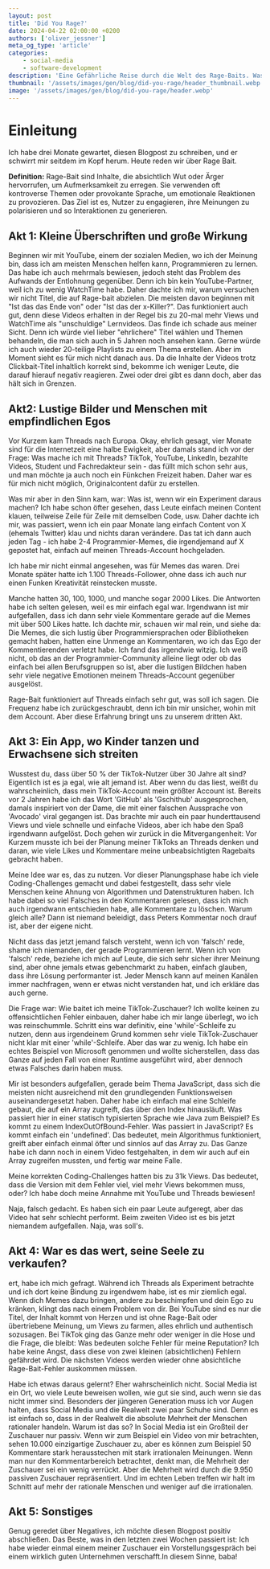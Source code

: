 ```yaml
---
layout: post
title: 'Did You Rage?'
date: 2024-04-22 02:00:00 +0200
authors: ['oliver_jessner']
meta_og_type: 'article'
categories:
    - social-media
    - software-development
description: 'Eine Gefährliche Reise durch die Welt des Rage-Baits. Was ich in den letzten Monaten gelernt habe und wie ich damit umgehe.'
thumbnail: '/assets/images/gen/blog/did-you-rage/header_thumbnail.webp'
image: '/assets/images/gen/blog/did-you-rage/header.webp'
---
```


# Einleitung

Ich habe drei Monate gewartet, diesen Blogpost zu schreiben, und er schwirrt mir seitdem im Kopf herum. Heute reden wir über Rage Bait.

**Definition:**
Rage-Bait sind Inhalte, die absichtlich Wut oder Ärger hervorrufen, um Aufmerksamkeit zu erregen. Sie verwenden oft kontroverse Themen oder provokante Sprache, um emotionale Reaktionen zu provozieren. Das Ziel ist es, Nutzer zu engagieren, ihre Meinungen zu polarisieren und so Interaktionen zu generieren.

## Akt 1: Kleine Überschriften und große Wirkung

Beginnen wir mit YouTube, einem der sozialen Medien, wo ich der Meinung bin, dass ich am meisten Menschen helfen kann, Programmieren zu lernen. Das habe ich auch mehrmals bewiesen, jedoch steht das Problem des Aufwands der Entlohnung gegenüber. Denn ich bin kein YouTube-Partner, weil ich zu wenig WatchTime habe. Daher dachte ich mir, warum versuchen wir nicht Titel, die auf Rage-bait abzielen. Die meisten davon beginnen mit "Ist das das Ende von" oder "Ist das der x-Killer?". Das funktioniert auch gut, denn diese Videos erhalten in der Regel bis zu 20-mal mehr Views und WatchTime als "unschuldige" Lernvideos. Das finde ich schade aus meiner Sicht. Denn ich würde viel lieber "ehrlichere" Titel wählen und Themen behandeln, die man sich auch in 5 Jahren noch ansehen kann. Gerne würde ich auch wieder 20-teilige Playlists zu einem Thema erstellen. Aber im Moment sieht es für mich nicht danach aus. Da die Inhalte der Videos trotz Clickbait-Titel inhaltlich korrekt sind, bekomme ich weniger Leute, die darauf hierauf negativ reagieren.
Zwei oder drei gibt es dann doch, aber das hält sich in Grenzen.

## Akt2: Lustige Bilder und Menschen mit empfindlichen Egos

Vor Kurzem kam Threads nach Europa. Okay, ehrlich gesagt, vier Monate sind für die Internetzeit eine halbe Ewigkeit, aber damals stand ich vor der Frage: Was mache ich mit Threads? TikTok, YouTube, LinkedIn, bezahlte Videos, Student und Fachredakteur sein - das füllt mich schon sehr aus, und man möchte ja auch noch ein Fünkchen Freizeit haben. Daher war es für mich nicht möglich, Originalcontent dafür zu erstellen.

Was mir aber in den Sinn kam, war: Was ist, wenn wir ein Experiment daraus machen? Ich habe schon öfter gesehen, dass Leute einfach meinen Content klauen, teilweise Zeile für Zeile mit demselben Code, usw. Daher dachte ich mir, was passiert, wenn ich ein paar Monate lang einfach Content von X (ehemals Twitter) klau und nichts daran verändere. Das tat ich dann auch jeden Tag - ich habe 2-4 Programmier-Memes, die irgendjemand auf X gepostet hat, einfach auf meinen Threads-Account hochgeladen.

Ich habe mir nicht einmal angesehen, was für Memes das waren. Drei Monate später hatte ich 1.100 Threads-Follower, ohne dass ich auch nur einen Funken Kreativität reinstecken musste.

Manche hatten 30, 100, 1000, und manche sogar 2000 Likes. Die Antworten habe ich selten gelesen, weil es mir einfach egal war. Irgendwann ist mir aufgefallen, dass ich dann sehr viele Kommentare gerade auf die Memes mit über 500 Likes hatte. Ich dachte mir, schauen wir mal rein, und siehe da: Die Memes, die sich lustig über Programmiersprachen oder Bibliotheken gemacht haben, hatten eine Unmenge an Kommentaren, wo ich das Ego der Kommentierenden verletzt habe. Ich fand das irgendwie witzig. Ich weiß nicht, ob das an der Programmier-Community alleine liegt oder ob das einfach bei allen Berufsgruppen so ist, aber die lustigen Bildchen haben sehr viele negative Emotionen meinem Threads-Account gegenüber ausgelöst.

Rage-Bait funktioniert auf Threads einfach sehr gut, was soll ich sagen. Die Frequenz habe ich zurückgeschraubt, denn ich bin mir unsicher, wohin mit dem Account. Aber diese Erfahrung bringt uns zu unserem dritten Akt.

## Akt 3: Ein App, wo Kinder tanzen und Erwachsene sich streiten

Wusstest du, dass über 50 % der TikTok-Nutzer über 30 Jahre alt sind? Eigentlich ist es ja egal, wie alt jemand ist. Aber wenn du das liest, weißt du wahrscheinlich, dass mein TikTok-Account mein größter Account ist. Bereits vor 2 Jahren habe ich das Wort 'GitHub' als 'Gschithub' ausgesprochen, damals inspiriert von der Dame, die mit einer falschen Aussprache von 'Avocado' viral gegangen ist. Das brachte mir auch ein paar hunderttausend Views und viele schnelle und einfache Videos, aber ich habe den Spaß irgendwann aufgelöst. Doch gehen wir zurück in die Mitvergangenheit: Vor Kurzem musste ich bei der Planung meiner TikToks an Threads denken und daran, wie viele Likes und Kommentare meine unbeabsichtigten Ragebaits gebracht haben.

Meine Idee war es, das zu nutzen. Vor dieser Planungsphase habe ich viele Coding-Challenges gemacht und dabei festgestellt, dass sehr viele Menschen keine Ahnung von Algorithmen und Datenstrukturen haben. Ich habe dabei so viel Falsches in den Kommentaren gelesen, dass ich mich auch irgendwann entschieden habe, alle Kommentare zu löschen. Warum gleich alle? Dann ist niemand beleidigt, dass Peters Kommentar noch drauf ist, aber der eigene nicht.

Nicht dass das jetzt jemand falsch versteht, wenn ich von 'falsch' rede, shame ich niemanden, der gerade Programmieren lernt. Wenn ich von 'falsch' rede, beziehe ich mich auf Leute, die sich sehr sicher ihrer Meinung sind, aber ohne jemals etwas gebenchmarkt zu haben, einfach glauben, dass ihre Lösung performanter ist. Jeder Mensch kann auf meinen Kanälen immer nachfragen, wenn er etwas nicht verstanden hat, und ich erkläre das auch gerne.

Die Frage war: Wie baitet ich meine TikTok-Zuschauer? Ich wollte keinen zu offensichtlichen Fehler einbauen, daher habe ich mir lange überlegt, wo ich was reinschummle. Schritt eins war definitiv, eine 'while'-Schleife zu nutzen, denn aus irgendeinem Grund kommen sehr viele TikTok-Zuschauer nicht klar mit einer 'while'-Schleife. Aber das war zu wenig. Ich habe ein echtes Beispiel von Microsoft genommen und wollte sicherstellen, dass das Ganze auf jeden Fall von einer Runtime ausgeführt wird, aber dennoch etwas Falsches darin haben muss.

Mir ist besonders aufgefallen, gerade beim Thema JavaScript, dass sich die meisten nicht ausreichend mit den grundlegenden Funktionsweisen auseinandergesetzt haben. Daher habe ich einfach mal eine Schleife gebaut, die auf ein Array zugreift, das über den Index hinausläuft. Was passiert hier in einer statisch typisierten Sprache wie Java zum Beispiel? Es kommt zu einem IndexOutOfBound-Fehler. Was passiert in JavaScript? Es kommt einfach ein 'undefined'. Das bedeutet, mein Algorithmus funktioniert, greift aber einfach einmal öfter und sinnlos auf das Array zu. Das Ganze habe ich dann noch in einem Video festgehalten, in dem wir auch auf ein Array zugreifen mussten, und fertig war meine Falle.

Meine korrekten Coding-Challenges hatten bis zu 31k Views. Das bedeutet, dass die Version mit dem Fehler viel, viel mehr Views bekommen muss, oder? Ich habe doch meine Annahme mit YouTube und Threads bewiesen!

Naja, falsch gedacht. Es haben sich ein paar Leute aufgeregt, aber das Video hat sehr schlecht performt. Beim zweiten Video ist es bis jetzt niemandem aufgefallen. Naja, was soll's.

## Akt 4: War es das wert, seine Seele zu verkaufen?

ert, habe ich mich gefragt. Während ich Threads als Experiment betrachte und ich dort keine Bindung zu irgendwem habe, ist es mir ziemlich egal. Wenn dich Memes dazu bringen, andere zu beschimpfen und dein Ego zu kränken, klingt das nach einem Problem von dir. Bei YouTube sind es nur die Titel, der Inhalt kommt von Herzen und ist ohne Rage-Bait oder übertriebene Meinung, um Views zu farmen, alles ehrlich und authentisch sozusagen. Bei TikTok ging das Ganze mehr oder weniger in die Hose und die Frage, die bleibt: Was bedeuten solche Fehler für meine Reputation? Ich habe keine Angst, dass diese von zwei kleinen (absichtlichen) Fehlern gefährdet wird. Die nächsten Videos werden wieder ohne absichtliche Rage-Bait-Fehler auskommen müssen.

Habe ich etwas daraus gelernt? Eher wahrscheinlich nicht. Social Media ist ein Ort, wo viele Leute beweisen wollen, wie gut sie sind, auch wenn sie das nicht immer sind. Besonders der jüngeren Generation muss ich vor Augen halten, dass Social Media und die Realwelt zwei paar Schuhe sind. Denn es ist einfach so, dass in der Realwelt die absolute Mehrheit der Menschen rationaler handeln. Warum ist das so? In Social Media ist ein Großteil der Zuschauer nur passiv. Wenn wir zum Beispiel ein Video von mir betrachten, sehen 10.000 einzigartige Zuschauer zu, aber es können zum Beispiel 50 Kommentare stark herausstechen mit stark irrationalen Meinungen. Wenn man nur den Kommentarbereich betrachtet, denkt man, die Mehrheit der Zuschauer sei ein wenig verrückt. Aber die Mehrheit wird durch die 9.950 passiven Zuschauer repräsentiert. Und im echten Leben treffen wir halt im Schnitt auf mehr der rationale Menschen und weniger auf die irrationalen.

## Akt 5: Sonstiges

Genug geredet über Negatives, ich möchte diesen Blogpost positiv abschließen. Das Beste, was in den letzten zwei Wochen passiert ist: Ich habe wieder einmal einem meiner Zuschauer ein Vorstellungsgespräch bei einem wirklich guten Unternehmen verschafft.In diesem Sinne, baba!
